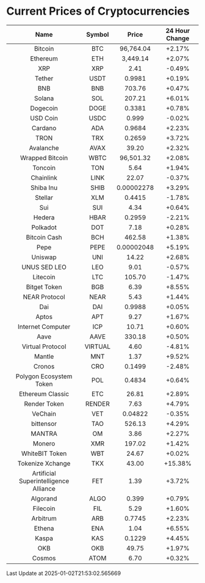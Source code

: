 # Current Prices of Cryptocurrencies

| Name | Symbol | Price | 24 Hour Change |
| :---: |:---:| :---: | :---: |
| Bitcoin | BTC | 96,764.04 | +2.17% |
| Ethereum | ETH | 3,449.14 | +2.07% |
| XRP | XRP | 2.41 | -0.49% |
| Tether | USDT | 0.9981 | +0.19% |
| BNB | BNB | 703.76 | +0.47% |
| Solana | SOL | 207.21 | +6.01% |
| Dogecoin | DOGE | 0.3381 | +0.78% |
| USD Coin | USDC | 0.999 | -0.02% |
| Cardano | ADA | 0.9684 | +2.23% |
| TRON | TRX | 0.2659 | +3.72% |
| Avalanche | AVAX | 39.20 | +2.32% |
| Wrapped Bitcoin | WBTC | 96,501.32 | +2.08% |
| Toncoin | TON | 5.64 | +1.94% |
| Chainlink | LINK | 22.07 | -0.37% |
| Shiba Inu | SHIB | 0.00002278 | +3.29% |
| Stellar | XLM | 0.4415 | -1.78% |
| Sui | SUI | 4.34 | +0.64% |
| Hedera | HBAR | 0.2959 | -2.21% |
| Polkadot | DOT | 7.18 | +0.28% |
| Bitcoin Cash | BCH | 462.58 | +1.38% |
| Pepe | PEPE | 0.00002048 | +5.19% |
| Uniswap | UNI | 14.22 | +2.68% |
| UNUS SED LEO | LEO | 9.01 | -0.57% |
| Litecoin | LTC | 105.70 | -1.47% |
| Bitget Token | BGB | 6.39 | +8.55% |
| NEAR Protocol | NEAR | 5.43 | +1.44% |
| Dai | DAI | 0.9988 | +0.05% |
| Aptos | APT | 9.27 | +1.67% |
| Internet Computer | ICP | 10.71 | +0.60% |
| Aave | AAVE | 330.18 | +0.50% |
| Virtual Protocol | VIRTUAL | 4.60 | -4.81% |
| Mantle | MNT | 1.37 | +9.52% |
| Cronos | CRO | 0.1499 | -2.48% |
| Polygon Ecosystem Token | POL | 0.4834 | +0.64% |
| Ethereum Classic | ETC | 26.81 | +2.89% |
| Render Token | RENDER | 7.63 | +4.79% |
| VeChain | VET | 0.04822 | -0.35% |
| bittensor | TAO | 526.13 | +4.29% |
| MANTRA | OM | 3.86 | +2.27% |
| Monero | XMR | 197.02 | +1.42% |
| WhiteBIT Token | WBT | 24.67 | +0.02% |
| Tokenize Xchange | TKX | 43.00 | +15.38% |
| Artificial Superintelligence Alliance | FET | 1.39 | +3.72% |
| Algorand | ALGO | 0.399 | +0.79% |
| Filecoin | FIL | 5.29 | +1.60% |
| Arbitrum | ARB | 0.7745 | +2.23% |
| Ethena | ENA | 1.04 | +6.55% |
| Kaspa | KAS | 0.1229 | +4.45% |
| OKB | OKB | 49.75 | +1.97% |
| Cosmos | ATOM | 6.70 | +0.32% |

Last Update at 2025-01-02T21:53:02.565669